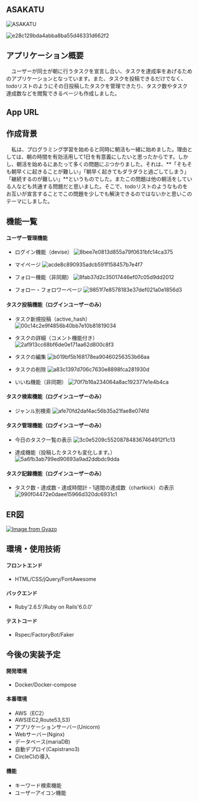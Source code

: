 ## ASAKATU

![ASAKATU](https://user-images.githubusercontent.com/70756110/102959281-6293f380-4522-11eb-8aa6-ecce9e124324.gif)

![e28c129bda4abba8ba55d46331d662f2](https://user-images.githubusercontent.com/70756110/102965267-d937ed80-4530-11eb-906e-f726704f21f6.gif)

## アプリケーション概要

　ユーザーが同士が朝に行うタスクを宣言し合い、タスクを達成率をあげるためのアプリケーションとなっています。また、タスクを投稿できるだけでなく、todoリストのようにその日投稿したタスクを管理できたり、タスク数やタスク達成数などを閲覧できるページも作成しました。

## App URL

## 作成背景
　私は、プログラミング学習を始めると同時に朝活も一緒に始めました。理由としては、朝の時間を有効活用して1日を有意義にしたいと思ったからです。しかし、朝活を始めるにあたって多くの問題にぶつかりました。それは、**「そもそも朝早くに起きることが難しい」「朝早く起きてもダラダラと過ごしてしまう」「継続するのが難しい」**というものでした。またこの問題は他の朝活をしている人なども共通する問題だと思いました。そこで、todoリストのようなものをお互いが宣言することでこの問題を少しでも解決できるのではないかと思いこのテーマにしました。

## 機能一覧

#### ユーザー管理機能
* ログイン機能（devise）
![8bee7e0813d855a79f0631bfc14ca375](https://user-images.githubusercontent.com/70756110/102967258-e1922780-4534-11eb-8e58-41866751e77a.gif)

* マイページ
![acde8c890935adcb591f158457b7e4f7](https://user-images.githubusercontent.com/70756110/102969445-11432e80-4539-11eb-8985-717a46d1a9f2.gif)

* フォロー機能（非同期）
![8fab37d2c35017446ef07c05d9dd2012](https://user-images.githubusercontent.com/70756110/102967518-785ee400-4535-11eb-9500-f94c11fa3d51.gif)

* フォロー・フォロワーページ
![9851f7e8578183e37def021a0e1856d3](https://user-images.githubusercontent.com/70756110/102969695-7dbe2d80-4539-11eb-96c7-4fadb3dcc9de.gif)

#### タスク投稿機能（ログインユーザーのみ）
* タスク新規投稿（active_hash）
![00c14c2e9f4856b40bb7e10b81819034](https://user-images.githubusercontent.com/70756110/102967937-5154e200-4536-11eb-9fd9-82713fd5f387.gif)

* タスクの詳細（コメント機能付き）
![2af913cc68bf6de0e171aa62d800c8f3](https://user-images.githubusercontent.com/70756110/102968150-b27cb580-4536-11eb-88dc-42dfb1d26656.gif)

* タスクの編集
![b019bf5b168178ea90460256353b66aa](https://user-images.githubusercontent.com/70756110/102968525-5cf4d880-4537-11eb-9a84-255f136e5fa5.gif)

* タスクの削除
![a83c1397d706c7630e8898fca281930d](https://user-images.githubusercontent.com/70756110/102968996-3b482100-4538-11eb-8d1a-4659c80b8594.gif)

* いいね機能（非同期）
![70f7b16a234064a8ac192377e1e4b4ca](https://user-images.githubusercontent.com/70756110/102970999-e5757800-453b-11eb-8b1b-4ee90976a191.gif)

#### タスク検索機能（ログインユーザーのみ）
* ジャンル別検索
![afe70fd2daf4ac56b35a21fae8e074fd](https://user-images.githubusercontent.com/70756110/102971269-6df41880-453c-11eb-95e6-b341428de0f0.gif)

#### タスク管理機能（ログインユーザーのみ）
* 今日のタスク一覧の表示
![3c0e5209c552087848367464912f1c13](https://user-images.githubusercontent.com/70756110/102971626-0be7e300-453d-11eb-89d1-cd6a760d3af4.gif)

* 達成機能（投稿したタスクも変化します。）
![5a6fb3ab799ed90693a9ad2ddbdc9dda](https://user-images.githubusercontent.com/70756110/102971768-50737e80-453d-11eb-92d6-eb7db5e277d1.gif)

#### タスク記録機能（ログインユーザーのみ）
* タスク数・達成数・達成時間計・1週間の達成数（chartkick）の表示
![990f04472e0daee15966d320dc6931c1](https://user-images.githubusercontent.com/70756110/102972156-f6bf8400-453d-11eb-8b6f-657f1b03ee10.gif)

## ER図
[![Image from Gyazo](https://i.gyazo.com/e45f0c33c9a817305ef222b7365ff718.png)](https://gyazo.com/e45f0c33c9a817305ef222b7365ff718)

## 環境・使用技術
#### フロントエンド
* HTML/CSS/jQuery/FontAwesome

#### バックエンド
* Ruby'2.6.5'/Ruby on Rails'6.0.0'

#### テストコード
* Rspec/FactoryBot/Faker

## 今後の実装予定
#### 開発環境
* Docker/Docker-compose

#### 本番環境
* AWS（EC2）
* AWS(EC2,Route53,S3)
* アプリケーションサーバー(Unicorn)
* Webサーバー(Nginx)
* データベース(mariaDB)
* 自動デプロイ(Capistrano3)
* CircleCIの導入

#### 機能
* キーワード検索機能
* ユーザーアイコン機能